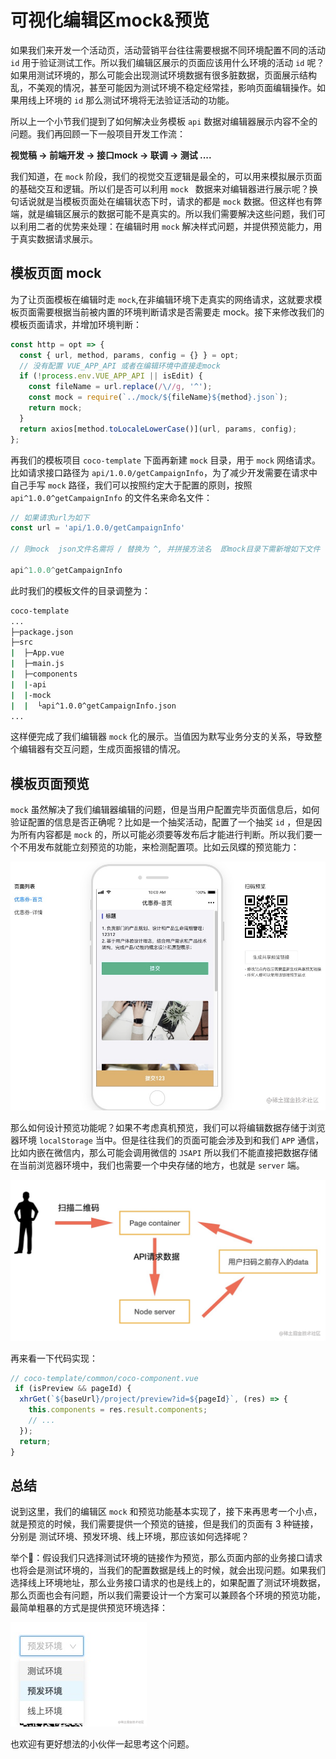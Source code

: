 # 可视化编辑区mock&预览
如果我们来开发一个活动页，活动营销平台往往需要根据不同环境配置不同的活动 `id` 用于验证测试工作。所以我们编辑区展示的页面应该用什么环境的活动 `id` 呢？如果用测试环境的，那么可能会出现测试环境数据有很多脏数据，页面展示结构乱，不美观的情况，甚至可能因为测试环境不稳定经常挂，影响页面编辑操作。如果用线上环境的 `id` 那么测试环境将无法验证活动的功能。

所以上一个小节我们提到了如何解决业务模板 `api` 数据对编辑器展示内容不全的问题。我们再回顾一下一般项目开发工作流：

**视觉稿 -> 前端开发 -> 接口mock -> 联调 -> 测试 ....**

我们知道，在 `mock` 阶段，我们的视觉交互逻辑是最全的，可以用来模拟展示页面的基础交互和逻辑。所以们是否可以利用 `mock ` 数据来对编辑器进行展示呢？换句话说就是当模板页面处在编辑状态下时，请求的都是 `mock` 数据。但这样也有弊端，就是编辑区展示的数据可能不是真实的。所以我们需要解决这些问题，我们可以利用二者的优势来处理：在编辑时用 `mock` 解决样式问题，并提供预览能力，用于真实数据请求展示。

## 模板页面 mock
为了让页面模板在编辑时走 `mock`,在非编辑环境下走真实的网络请求，这就要求模板页面需要根据当前被内置的环境判断请求是否需要走 mock。接下来修改我们的模板页面请求，并增加环境判断：
```js
const http = opt => {
  const { url, method, params, config = {} } = opt;
  // 没有配置 VUE_APP_API 或者在编辑环境中直接走mock
  if (!process.env.VUE_APP_API || isEdit) {
    const fileName = url.replace(/\//g, '^');
    const mock = require(`../mock/${fileName}${method}.json`);
    return mock;
  }
  return axios[method.toLocaleLowerCase()](url, params, config);
};
```
再我们的模板项目 `coco-template` 下面再新建 `mock` 目录，用于 `mock` 网络请求。比如请求接口路径为 `api/1.0.0/getCampaignInfo`，为了减少开发需要在请求中自己手写 `mock` 路径，我们可以按照约定大于配置的原则，按照 `api^1.0.0^getCampaignInfo` 的文件名来命名文件：

```js
// 如果请求url为如下
const url = 'api/1.0.0/getCampaignInfo'

// 则mock  json文件名需将 / 替换为 ^, 并拼接方法名  即mock目录下需新增如下文件

api^1.0.0^getCampaignInfo
```
此时我们的模板文件的目录调整为：
```bash
coco-template
...
├─package.json
├─src
|  ├─App.vue
|  ├─main.js
|  ├─components
|  |-api
|  |-mock
|  |  └api^1.0.0^getCampaignInfo.json
...
```
这样便完成了我们编辑器 `mock` 化的展示。当值因为默写业务分支的关系，导致整个编辑器有交互问题，生成页面报错的情况。

## 模板页面预览
`mock` 虽然解决了我们编辑器编辑的问题，但是当用户配置完毕页面信息后，如何验证配置的信息是否正确呢？比如是一个抽奖活动，配置了一个抽奖 `id` ，但是因为所有内容都是 `mock` 的，所以可能必须要等发布后才能进行判断。所以我们要一个不用发布就能立刻预览的功能，来检测配置项。比如云凤蝶的预览能力：

![](./assets/5beccfe6db4949b692bb92b8ea9d96cf~tplv-k3u1fbpfcp-watermark.png)

那么如何设计预览功能呢？如果不考虑真机预览，我们可以将编辑数据存储于浏览器环境 `localStorage` 当中。但是往往我们的页面可能会涉及到和我们 `APP` 通信，比如内嵌在微信内，那么可能会调用微信的 `JSAPI` 所以我们不能直接把数据存储在当前浏览器环境中，我们也需要一个中央存储的地方，也就是 `server` 端。

![](./assets/851a21e1c7fb43c4976107d7962c7a6f~tplv-k3u1fbpfcp-watermark.png)

再来看一下代码实现：
```js
// coco-template/common/coco-component.vue
 if (isPreview && pageId) {
  xhrGet(`${baseUrl}/project/preview?id=${pageId}`, (res) => {
    this.components = res.result.components;
    // ...
  });
  return;
}
```

## 总结
说到这里，我们的编辑区 `mock` 和预览功能基本实现了，接下来再思考一个小点，就是预览的时候，我们需要提供一个预览的链接，但是我们的页面有 3 种链接，分别是 测试环境、预发环境、线上环境，那应该如何选择呢？

举个🌰：假设我们只选择测试环境的链接作为预览，那么页面内部的业务接口请求也将会是测试环境的，当我们的配置数据是线上的时候，就会出现问题。如果我们选择线上环境地址，那么业务接口请求的也是线上的，如果配置了测试环境数据，那么页面也会有问题，所以我们需要设计一个方案可以兼顾各个环境的预览功能，最简单粗暴的方式是提供预览环境选择：

![](./assets/dcb92449f5b74e0ab690695c8252f067~tplv-k3u1fbpfcp-watermark.png)

也欢迎有更好想法的小伙伴一起思考这个问题。

